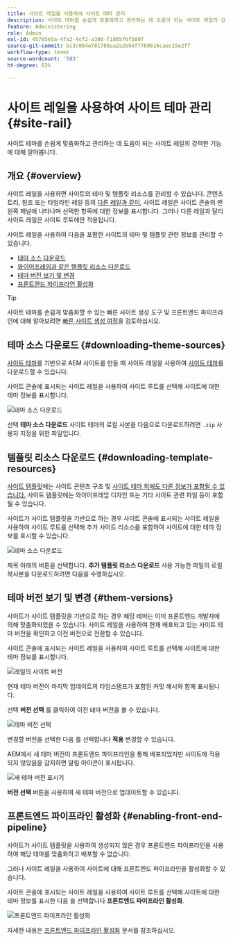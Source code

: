 ```yaml
---
title: 사이트 레일을 사용하여 사이트 테마 관리
description: 사이트 테마를 손쉽게 맞춤화하고 관리하는 데 도움이 되는 사이트 레일의 강력한 기능에 대해 알아봅니다.
feature: Administering
role: Admin
exl-id: 45785e5a-4fa2-4cf2-a300-f1865f6f5807
source-git-commit: bc3c054e781789aa2a2b94f77b0616caec15e2ff
workflow-type: tm+mt
source-wordcount: '583'
ht-degree: 83%

---
```


# 사이트 레일을 사용하여 사이트 테마 관리 {#site-rail}

사이트 테마를 손쉽게 맞춤화하고 관리하는 데 도움이 되는 사이트 레일의 강력한 기능에 대해 알아봅니다.

## 개요 {#overview}

사이트 레일을 사용하면 사이트의 테마 및 템플릿 리소스를 관리할 수 있습니다. 콘텐츠 트리, 참조 또는 타임라인 레일 등의 [다른 레일과 같이](/help/sites-cloud/authoring/getting-started/basic-handling.md#rail-selector), 사이트 레일은 사이트 콘솔의 맨 왼쪽 패널에 나타나며 선택한 항목에 대한 정보를 표시합니다. 그러나 다른 레일과 달리 사이트 레일은 사이트 루트에만 적용됩니다.

사이트 레일을 사용하여 다음을 포함한 사이트의 테마 및 템플릿 관련 정보를 관리할 수 있습니다.

* [테마 소스 다운로드](#downloading-theme-sources)
* [와이어프레임과 같은 템플릿 리소스 다운로드](#downloading-template-resources)
* [테마 버전 보기 및 변경](#theme-vrsions)
* [프론트엔드 파이프라인 활성화](#enabling-the-front-end-pipeline)

>[!TIP]
>
>사이트 테마를 손쉽게 맞춤화할 수 있는 빠른 사이트 생성 도구 및 프론트엔드 파이프라인에 대해 알아보려면 [빠른 사이트 생성 여정](/help/journey-sites/quick-site/overview.md)을 검토하십시오.

## 테마 소스 다운로드 {#downloading-theme-sources}

[사이트 테마](site-templates.md)를 기반으로 AEM 사이트를 만들 때 사이트 레일을 사용하여 [사이트 테마](site-themes.md)를 다운로드할 수 있습니다.

사이트 콘솔에 표시되는 사이트 레일을 사용하여 사이트 루트를 선택해 사이트에 대한 테마 정보를 표시합니다.

![테마 소스 다운로드](/help/sites-cloud/administering/assets/download-theme-wireframe.png)

선택 **테마 소스 다운로드** 사이트 테마의 로컬 사본을 다음으로 다운로드하려면 `.zip` 사용자 지정을 위한 파일입니다.

## 템플릿 리소스 다운로드 {#downloading-template-resources}

[사이트 템플릿](site-templates.md)에는 사이트 콘텐츠 구조 및 [사이트 테마 외에도 다른 정보가 포함될 수 있습니다.](site-themes.md) 사이트 템플릿에는 와이어프레임 디자인 또는 기타 사이트 관련 파일 등이 포함될 수 있습니다.

사이트가 사이트 템플릿을 기반으로 하는 경우 사이트 콘솔에 표시되는 사이트 레일을 사용하여 사이트 루트를 선택해 추가 사이트 리소스를 포함하여 사이트에 대한 테마 정보를 표시할 수 있습니다.

![테마 소스 다운로드](/help/sites-cloud/administering/assets/download-theme-wireframe.png)

제목 아래의 버튼을 선택합니다. **추가 템플릿 리소스 다운로드** 사용 가능한 파일의 로컬 복사본을 다운로드하려면 다음을 수행하십시오.

## 테마 버전 보기 및 변경 {#them-versions}

사이트가 사이트 템플릿을 기반으로 하는 경우 해당 테마는 이미 프론트엔드 개발자에 의해 맞춤화되었을 수 있습니다. 사이트 레일을 사용하여 현재 배포되고 있는 사이트 테마 버전을 확인하고 이전 버전으로 전환할 수 있습니다.

사이트 콘솔에 표시되는 사이트 레일을 사용하여 사이트 루트를 선택해 사이트에 대한 테마 정보를 표시합니다.

![레일의 사이트 버전](/help/sites-cloud/administering/assets/theme-versions.png)

현재 테마 버전이 마지막 업데이트의 타임스탬프가 포함된 커밋 해시와 함께 표시됩니다.

선택 **버전 선택** 를 클릭하여 이전 테마 버전을 볼 수 있습니다.

![테마 버전 선택](/help/sites-cloud/administering/assets/select-theme-versions.png)

변경할 버전을 선택한 다음 를 선택합니다 **적용** 변경할 수 있습니다.

AEM에서 새 테마 버전이 프론트엔드 파이프라인을 통해 배포되었지만 사이트에 적용되지 않았음을 감지하면 알림 아이콘이 표시됩니다.

![새 테마 버전 표시기](/help/sites-cloud/administering/assets/new-theme-version.png)

**버전 선택** 버튼을 사용하여 새 테마 버전으로 업데이트할 수 있습니다.

## 프론트엔드 파이프라인 활성화 {#enabling-front-end-pipeline}

사이트가 사이트 템플릿을 사용하여 생성되지 않은 경우 프론트엔드 파이프라인을 사용하여 해당 테마를 맞춤화하고 배포할 수 없습니다.

그러나 사이트 레일을 사용하여 사이트에 대해 프론트엔드 파이프라인을 활성화할 수 있습니다.

사이트 콘솔에 표시되는 사이트 레일을 사용하여 사이트 루트를 선택해 사이트에 대한 테마 정보를 표시한 다음 을 선택합니다 **프론트엔드 파이프라인 활성화**.

![프론트엔드 파이프라인 활성화](/help/sites-cloud/administering/assets/enable-fep.png)

자세한 내용은 [프론트엔드 파이프라인 활성화](enable-front-end-pipeline.md) 문서를 참조하십시오.
